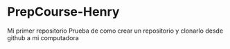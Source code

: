# PrepCourse-Henry
Mi primer repositorio
Prueba de como crear un repositorio y clonarlo desde github a mi computadora
